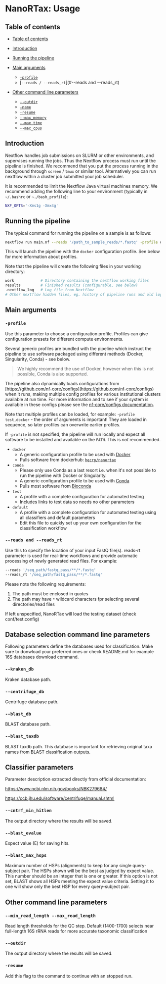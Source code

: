 # NanoRTax: Usage

## Table of contents

* [Table of contents](#table-of-contents)
* [Introduction](#introduction)
* [Running the pipeline](#running-the-pipeline)
* [Main arguments](#main-arguments)
  * [`-profile`](#-profile)
  * [`--reads / --reads_rt`](#--reads and --reads_rt)
 
* [Other command line parameters](#other-command-line-parameters)
  * [`--outdir`](#--outdir)
  * [`-name`](#-name)
  * [`-resume`](#-resume)
  * [`--max_memory`](#--max_memory)
  * [`--max_time`](#--max_time)
  * [`--max_cpus`](#--max_cpus)


## Introduction

Nextflow handles job submissions on SLURM or other environments, and supervises running the jobs. Thus the Nextflow process must run until the pipeline is finished. We recommend that you put the process running in the background through `screen` / `tmux` or similar tool. Alternatively you can run nextflow within a cluster job submitted your job scheduler.

It is recommended to limit the Nextflow Java virtual machines memory. We recommend adding the following line to your environment (typically in `~/.bashrc` or `~./bash_profile`):

```bash
NXF_OPTS='-Xms1g -Xmx4g'
```

<!-- TODO nf-core: Document required command line parameters to run the pipeline-->

## Running the pipeline

The typical command for running the pipeline on a sample is as follows:

```bash
nextflow run main.nf --reads '/path_to_sample_reads/*.fastq' -profile docker
```

This will launch the pipeline with the `docker` configuration profile. See below for more information about profiles.

Note that the pipeline will create the following files in your working directory:

```bash
work            # Directory containing the nextflow working files
results         # Finished results (configurable, see below)
.nextflow_log   # Log file from Nextflow
# Other nextflow hidden files, eg. history of pipeline runs and old logs.
```

## Main arguments

### `-profile`

Use this parameter to choose a configuration profile. Profiles can give configuration presets for different compute environments.

Several generic profiles are bundled with the pipeline which instruct the pipeline to use software packaged using different methods (Docker, Singularity, Conda) - see below.

> We highly recommend the use of Docker, however when this is not possible, Conda is also supported.

The pipeline also dynamically loads configurations from [https://github.com/nf-core/configs](https://github.com/nf-core/configs) when it runs, making multiple config profiles for various institutional clusters available at run time. For more information and to see if your system is available in these configs please see the [nf-core/configs documentation](https://github.com/nf-core/configs#documentation).

Note that multiple profiles can be loaded, for example: `-profile test,docker` - the order of arguments is important!
They are loaded in sequence, so later profiles can overwrite earlier profiles.

If `-profile` is not specified, the pipeline will run locally and expect all software to be installed and available on the `PATH`. This is _not_ recommended.

* `docker`
  * A generic configuration profile to be used with [Docker](http://docker.com/)
  * Pulls software from dockerhub: [`hecrp/nanortax`](http://hub.docker.com/r/nfcore/rtnanopipeline/)
* `conda`
  * Please only use Conda as a last resort i.e. when it's not possible to run the pipeline with Docker or Singularity.
  * A generic configuration profile to be used with [Conda](https://conda.io/docs/)
  * Pulls most software from [Bioconda](https://bioconda.github.io/)
* `test`
  * A profile with a complete configuration for automated testing
  * Includes links to test data so needs no other parameters
* `default`
  * A profile with a complete configuration for automated testing using all classifiers and default parameters
  * Edit this file to quickly set up your own configuration for the classification workflow

<!-- TODO nf-core: Document required command line parameters -->

### `--reads and --reads_rt`

Use this to specify the location of your input FastQ file(s). reads-rt parameter is used for real-time workflows and provide automatic processing of newly generated read files. For example:

```bash
--reads '/seq_path/fastq_pass/**/*.fastq'
--reads_rt '/seq_path/fastq_pass/**/*.fastq'
```

Please note the following requirements:

1. The path must be enclosed in quotes
2. The path may have `*` wildcard characters fpr selecting several directories/read files


If left unspecified, NanoRTax will load the testing dataset (check conf/test.config)

## Database selection command line parameters

Following parameters define the databases used for classification. Make sure to donwload your preferred ones or check README.md for example 16S databases download command.

### `--kraken_db`

Kraken database path.

### `--centrifuge_db`

Centrifuge database path.

### `--blast_db`

BLAST database path.

### `--blast_taxdb`

BLAST taxdb path. This database is important for retrieving original taxa names from BLAST classification outputs.


## Classifier parameters

Parameter description extracted directly from official documentation:

https://www.ncbi.nlm.nih.gov/books/NBK279684/

https://ccb.jhu.edu/software/centrifuge/manual.shtml

### `--cntrf_min_hitlen`

The output directory where the results will be saved.

### `--blast_evalue`

Expect value (E) for saving hits.

### `--blast_max_hsps`

Maximum number of HSPs (alignments) to keep for any single query-subject pair. The HSPs shown will be the best as judged by expect value. This number should be an integer that is one or greater. If this option is not set, BLAST shows all HSPs meeting the expect value criteria. Setting it to one will show only the best HSP for every query-subject pair.


## Other command line parameters

### `--min_read_length --max_read_length`

Read length thresholds for the QC step. Default (1400-1700) selects near full-length 16S rRNA reads for more accurate taxonomic classification

### `--outdir`

The output directory where the results will be saved.

### `-resume`

Add this flag to the command to continue with an stopped run.
